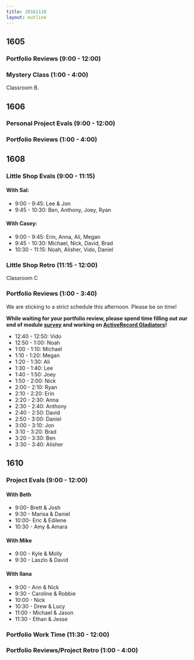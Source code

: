 ```yaml
---
title: 20161110
layout: outline
---
```


## 1605

### Portfolio Reviews (9:00 - 12:00)

### Mystery Class (1:00 - 4:00)

Classroom B.


## 1606

### Personal Project Evals (9:00 - 12:00)

###  Portfolio Reviews (1:00 - 4:00)


## 1608

### Little Shop Evals (9:00 - 11:15)

#### With Sal:
* 9:00 - 9:45: Lee & Jon
* 9:45 - 10:30: Ben, Anthony, Joey, Ryan

#### With Casey:
* 9:00 - 9:45: Erin, Anna, Ali, Megan
* 9:45 - 10:30: Michael, Nick, David, Brad
* 10:30 - 11:15: Noah, Alisher, Vido, Daniel

### Little Shop Retro (11:15 - 12:00)

Classroom C

### Portfolio Reviews (1:00 - 3:40)

We are sticking to a strict schedule this afternoon. Please be on time!

**While waiting for your portfolio review, please spend time filling out our end of module [survey](https://goo.gl/forms/6jOromQtpSxtBmZq1) and working on [ActiveRecord Gladiators](https://github.com/turingschool/lesson_plans/blob/master/ruby_03-professional_rails_applications/active_record_american_gladiators.md)!**

* 12:40 - 12:50: Vido
* 12:50 - 1:00: Noah
* 1:00 - 1:10: Michael
* 1:10 - 1:20: Megan
* 1:20 - 1:30: Ali
* 1:30 - 1:40: Lee
* 1:40 - 1:50: Joey
* 1:50 - 2:00: Nick
* 2:00 - 2:10: Ryan
* 2:10 - 2:20: Erin
* 2:20 - 2:30: Anna
* 2:30 - 2:40: Anthony
* 2:40 - 2:50: David
* 2:50 - 3:00: Daniel
* 3:00 - 3:10: Jon
* 3:10 - 3:20: Brad
* 3:20 - 3:30: Ben
* 3:30 - 3:40: Alisher

## 1610

### Project Evals (9:00 - 12:00)

#### With Beth
* 9:00- Brett & Josh
* 9:30 - Marisa & Daniel
* 10:00- Eric & Edilene
* 10:30 - Amy & Amara

#### With Mike
* 9:00 - Kyle & Molly
* 9:30 - Laszlo & David


#### With Ilana
* 9:00 - Ann & Nick
* 9:30 - Caroline & Robbie
* 10:00 - Nick
* 10:30 - Drew & Lucy
* 11:00 - Michael & Jason
* 11:30 - Ethan & Jesse

### Portfolio Work Time (11:30 - 12:00)

### Portfolio Reviews/Project Retro (1:00 - 4:00)
